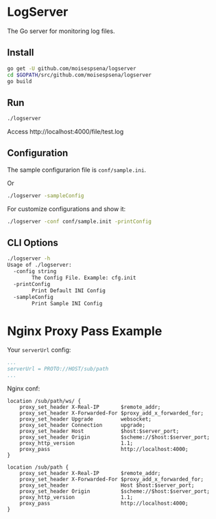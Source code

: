 # LogServer

The Go server for monitoring log files.

## Install

```bash
go get -U github.com/moisespsena/logserver
cd $GOPATH/src/github.com/moisespsena/logserver
go build
```

## Run

```bash
./logserver
```

Access http://localhost:4000/file/test.log

## Configuration

The sample configurarion file is `conf/sample.ini`.

Or 

```bash
./logserver -sampleConfig
```

For customize configurations and show it:

```bash
./logserver -conf conf/sample.init -printConfig
```

## CLI Options

```bash
./logserver -h
Usage of ./logserver:
  -config string
        The Config File. Example: cfg.init
  -printConfig
        Print Default INI Config
  -sampleConfig
        Print Sample INI Config
```

# Nginx Proxy Pass Example

Your `serverUrl` config:

```yaml
...
serverUrl = PROTO://HOST/sub/path
...
```

Nginx conf:


    location /sub/path/ws/ {
        proxy_set_header X-Real-IP       $remote_addr;
        proxy_set_header X-Forwarded-For $proxy_add_x_forwarded_for;
        proxy_set_header Upgrade         websocket;
        proxy_set_header Connection      upgrade;
        proxy_set_header Host            $host:$server_port;
        proxy_set_header Origin          $scheme://$host:$server_port;
        proxy_http_version               1.1;
        proxy_pass                       http://localhost:4000;
    }

    location /sub/path {
        proxy_set_header X-Real-IP       $remote_addr;
        proxy_set_header X-Forwarded-For $proxy_add_x_forwarded_for;
        proxy_set_header                 Host $host:$server_port;
        proxy_set_header Origin          $scheme://$host:$server_port;
        proxy_http_version               1.1;
        proxy_pass                       http://localhost:4000;
    }

